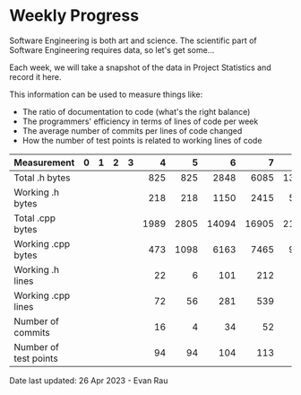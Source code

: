 Weekly Progress
===============

Software Engineering is both art and science.  The scientific part of Software
Engineering requires data, so let's get some...

Each week, we will take a snapshot of the data in Project Statistics
and record it here.

This information can be used to measure things like:
- The ratio of documentation to code (what's the right balance)
- The programmers' efficiency in terms of lines of code per week
- The average number of commits per lines of code changed
- How the number of test points is related to working lines of code

| Measurement           | 0 | 1 | 2 | 3 |    4 |    5 |     6 |     7 |     8 |     9 | A | B | C | D | E | F |
|-----------------------|--:|--:|--:|--:|-----:|-----:|------:|------:|------:|------:|--:|--:|--:|--:|--:|--:|
| Total .h bytes        |   |   |   |   |  825 |  825 |  2848 |  6085 | 13847 | 16816 |   |   |   |   |   |   |
| Working .h bytes      |   |   |   |   |  218 |  218 |  1150 |  2415 |  5925 |  7073 |   |   |   |   |   |   |
| Total .cpp bytes      |   |   |   |   | 1989 | 2805 | 14094 | 16905 | 21039 | 23392 |   |   |   |   |   |   |
| Working .cpp bytes    |   |   |   |   |  473 | 1098 |  6163 |  7465 |  9761 | 11080 |   |   |   |   |   |   |
| Working .h lines      |   |   |   |   |   22 |    6 |   101 |   212 |   222 |   269 |   |   |   |   |   |   |
| Working .cpp lines    |   |   |   |   |   72 |   56 |   281 |   539 |   433 |   491 |   |   |   |   |   |   |
| Number of commits     |   |   |   |   |   16 |    4 |    34 |    52 |    70 |    84 |   |   |   |   |   |   |
| Number of test points |   |   |   |   |   94 |   94 |   104 |   113 |   119 |   134 |   |   |   |   |   |   |

Date last updated:  26 Apr 2023 - Evan Rau
